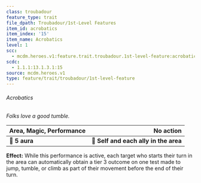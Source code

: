 ```yaml
---
class: troubadour
feature_type: trait
file_dpath: Troubadour/1st-Level Features
item_id: acrobatics
item_index: '15'
item_name: Acrobatics
level: 1
scc:
  - mcdm.heroes.v1:feature.trait.troubadour.1st-level-feature:acrobatics
scdc:
  - 1.1.1:13.1.3.1:15
source: mcdm.heroes.v1
type: feature/trait/troubadour/1st-level-feature
---
```


###### Acrobatics

*Folks love a good tumble.*

| **Area, Magic, Performance** |                         **No action** |
| ---------------------------- | ------------------------------------: |
| **📏 5 aura**                | **🎯 Self and each ally in the area** |

**Effect:** While this performance is active, each target who starts their turn in the area can automatically obtain a tier 3 outcome on one test made to jump, tumble, or climb as part of their movement before the end of their turn.
